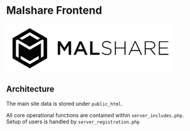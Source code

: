 # Malshare Frontend

<img src="/public_html/images/logo_header.png" width="450">

## Architecture
The main site data is stored under `public_html`.

All core operational functions are contained within `server_includes.php`.  Setup of users is handled by `server_registration.php`


